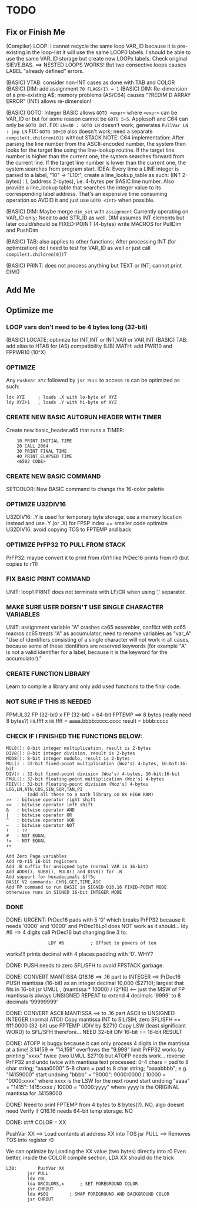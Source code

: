 # TODO

## Fix or Finish Me

(Compiler) LOOP: I cannot recycle the same loop VAR_ID because it is pre-existing in the loop-list
                it will use the same LOOP0 labels. I should be able to use the same VAR_ID storage
                but create new LOOPx labels. Check original SIEVE.BAS.
            ==> NESTED LOOPS WORKS! But two consective loops causes LABEL "already defined" errors.

(BASIC) VTAB: consider non-INT cases as done with TAB and COLOR
(BASIC) DIM: add assignment `70 FLAGS(I) = 1`
(BASIC) DIM: Re-dimension of a pre-existing A$; memory problems
        (AS/C64) causes "?REDIM'D ARRAY ERROR"
        (INT) allows re-dimension!

(BASIC) GOTO: Integer BASIC allows `GOTO <expr>` where `<expr>` can be VAR_ID or <expression> but
        for some reason cannot be `GOTO 5+5`. Applesoft and C64 can only be `GOTO INT`.
        FIX: `LN=40 : GOTO LN` doesn't work; generates `PullVar LN : jmp LN` 
        FIX: `GOTO 10+10` also doesn't work; need a separate `compile(t.children[0])` without STACK
        NOTE: C64 implementation: After parsing the line number from the ASCII-encoded number, the system then looks for the target line using the line-lookup routine. If the target line number is higher than the current one, the system searches forward from the current line. If the target line number is lower than the current one, the system searches from program start.
        IDEA: Every time a LINE integer is parsed to a label, "10" -> "L10:", create a line_lookup_table as such: <expr> (INT 2-bytes) : L<int> (address 2-bytes), i.e. 4-bytes per BASIC line number. Also provide a line_lookup table that searches the <expr> integer value to its corresponding label address. That's an expensive time consuming operation so AVOID it and just use `GOTO <int>` when possible.

(BASIC) DIM: Maybe merge `dim_set` with `assignment`
        Currently operating on VAR_ID only; Need to add STR_ID as well.
        DIM assumes INT elements but later could/should be FIXED-POINT (4-bytes)
        write MACROS for PullDim and PushDim

(BASIC) TAB: also applies to other functions; After processing INT (for optimization) do I need to test
        for VAR_ID as well or just call `compile(t.children[0])`?

(BASIC) PRINT: does not process anything but TEXT or INT; cannot print DIM(<expr>)

## Add Me

## Optimize me

### LOOP vars don't need to be 4 bytes long (32-bit)

(BASIC) LOCATE: optimize for INT,INT or INT,VAR or VAR,INT
(BASIC) TAB: add alias to HTAB for (AS) compatibility
(LIB) MATH: add PWR10 and FPPWR10 (10^X)

### OPTIMIZE

Any `PushVar XYZ` followed by `jsr PULL` to access `r0` can be optimized as such:

```
ldx XYZ     ; loads .X with lo-byte of XYZ
ldy XYZ+1   ; loads .Y with hi-byte of XYZ
```

### CREATE NEW BASIC AUTORUN HEADER WITH TIMER

Create new basic_header.a65 that runs a TIMER:
```
    10 PRINT INITIAL TIME
    20 CALL 2064
    30 PRINT FINAL TIME
    40 PRINT ELAPSED TIME
    <6502 CODE>
```
### CREATE NEW BASIC COMMAND

SETCOLOR: New BASIC command to change the 16-color palette

### OPTIMIZE U32DIV16

U32DIV16: .Y is used for temporary byte storage.
    use a memory location instead and use .Y (or .X) for FPSP index == smaller code
    optimize U32DIV16: avoid copying TOS to FPTEMP and back

### OPTIMIZE PrFP32 TO PULL FROM STACK

PrFP32: maybe convert it to print from r0/r1 like PrDec16 prints from r0 (but copies to r11)

### FIX BASIC PRINT COMMAND

UNIT: loop1
    PRINT does not terminate with LF/CR when using ',' separator.

### MAKE SURE USER DOESN'T USE SINGLE CHARACTER VARIABLES

UNIT: assignment
    variable "A" crashes ca65 assembler, conflict with cc65 macros
    cc65 treats "A" as accumulator, need to rename variables as "var_A"
    "Use of identifiers consisting of a single character will not work in all cases, because some of these identifiers are reserved keywords (for example "A" is not a valid identifier for a label, because it is the keyword for the accumulator)."

### CREATE FUNCTION LIBRARY

Learn to compile a library and only add used functions to the final code.

### NOT SURE IF THIS IS NEEDED

FPMUL32
FP (32-bit) x FP (32-bit) = 64-bit FPTEMP ==> 8 bytes (really need 8 bytes?)
iiii.ffff x iiii.ffff = aaaa.bbbb:cccc.cccc
result = bbbb:cccc

### CHECK IF I FINISHED THE FUNCTIONS BELOW:

```
MUL8(): 8-bit integer multiplication, result is 2-bytes
DIV8(): 8-bit integer division, result is 2-bytes
MOD8(): 8-bit integer modulo, result is 2-bytes
MUL() : 32-bit fixed-point multiplication (Woz's) 4-bytes, 16-bit:16-bit
DIV() : 32-bit fixed-point division (Woz's) 4-bytes, 16-bit:16-bit
FMUL(): 32-bit floating-point multiplication (Woz's) 4-bytes
FDIV(): 32-bit floating-point division (Woz's) 4-bytes
LOG,LN,ATN,COS,SIN,SQR,TAN,PI
        (add all these to a math library on 8K HIGH RAM)
>>  : bitwise operator right shift 
<<  : bitwise operator left shift
&   : bitwise operator AND
|   : bitwise operator OR
^   : bitwise operator XOR
~   : bitwise operator NOT
!   : ??
#   : NOT EQUAL
!=  : NOT EQUAL
++

Add Zero Page variables
Add r0-r15 16-bit registers
Add .B suffix for unsigned byte (normal VAR is 16-bit)
Add ADD8(), SUB8(), MUL8() and DIV8() for .B
Add support for hexadecimals $ff5c
BASIC V2 commands: CHR$,GET,TIME,ASC
Add FP command to run BASIC in SIGNED Q16.16 FIXED-POINT MODE otherwise runs in SIGNED 16-bit INTEGER MODE
```

### DONE

DONE: URGENT: PrDec16 pads with 5 '0' which breaks PrFP32 because it needs '0000' and '0000'
        and PrDec16Lp1 does NOT work as it should... ldy #6 ==> 4 digits
        call PrDec16 but changing line 3 to:
```
                LDY #6			; Offset to powers of ten
```

works!!! prints decimal with 4 places padding with '0'. WHY?

DONE: PUSH needs to zero SFL/SFH to avoid FPSTACK garbage.

DONE: CONVERT MANTISSA Q16.16 ==> .16 part to INTEGER ==> PrDec16
		PUSH mantissa (16-bit) as an integer
		decimal 10,000 ($2710); largest that fits in 16-bit
        jsr UMUL	; (mantissa * 10000) / (2^16) <-- just the MSW of FP
        mantissa is always UNSIGNED
        REPEAT to extend 4 decimals '9999' to 8 decimals '99999999'

DONE:   CONVERT ASCII MANTISSA ==> to .16 part
        ASCII to UNSIGNED INTEGER (normal ATOI)
        Copy mantissa INT to SIL/SIH, zero SFL/SFH == ffff:0000 (32-bit) use FPTEMP
        UDIV by $2710
        Copy LSW (least significant WORD) to SFL/SFH
        therefore... NEED 32-bit DIV 16-bit == 16-bit RESULT

DONE: ATOFP is buggy because it can only process 4 digits in the mantissa at a time!
    3.14159 => "14,159" overflows the "9,999" limit
    PrFP32 works by printing "xxxx" twice (two UMUL $2710)
    but ATOFP needs work... reverse PrFP32 and undo twice with mantissa text processed:
    0-4 chars = pad to 8 char string; "aaaa0000"
    5-8 chars = pad to 8 char string; "aaaabbbb"; e.g. "14159000"
    start undoing "bbbb" = "9000":
        9000:0000 / 10000 = "0000:xxxx" where xxxx is the LSW for the next round
    start undoing "aaaa" = "1415":
        1415:xxxx / 10000 = "0000:yyyy" where yyyy is the ORIGINAL mantissa for .14159000

DONE:   Need to print FPTEMP from 4 bytes to 8 bytes(?). NO, algo doesnt need
        Verify if Q16.16 needs 64-bit temp storage. NO

DONE: ### COLOR = XX

PushVar XX ==> Load contents at address XX into TOS
jsr PULL ==> Removes TOS into register r0

We can optimize by Loading the XX value (two bytes) directly into r0
Even better, inside the COLOR compile section, LDA XX should do the trick

```
L30:		PushVar XX
		jsr PULL
		ldx r0L
		lda GRCOLORS,x		; SET FOREGROUND COLOR
		jsr CHROUT
		lda #$01		; SWAP FOREGROUND AND BACKGROUND COLOR
		jsr CHROUT
```
